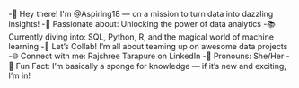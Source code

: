 -🌟 Hey there! I'm @Aspiring18 — on a mission to turn data into dazzling insights!
-🔎 Passionate about: Unlocking the power of data analytics
-📚 Currently diving into: SQL, Python, R, and the magical world of machine learning
-🤝 Let’s Collab! I’m all about teaming up on awesome data projects
-🌐 Connect with me: Rajshree Tarapure on LinkedIn
-🙋 Pronouns: She/Her
-🎉 Fun Fact: I’m basically a sponge for knowledge — if it’s new and exciting, I’m in!

<!---
Aspiring18/Aspiring18 is a ✨ special ✨ repository because its `README.md` (this file) appears on your GitHub profile.
You can click the Preview link to take a look at your changes.
--->
